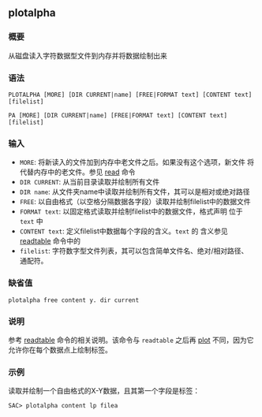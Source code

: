 ## plotalpha

### 概要

从磁盘读入字符数据型文件到内存并将数据绘制出来

### 语法

``` {.bash}
PLOTALPHA [MORE] [DIR CURRENT|name] [FREE|FORMAT text] [CONTENT text] [filelist]
```
``` {.bash}
PA [MORE] [DIR CURRENT|name] [FREE|FORMAT text] [CONTENT text] [filelist]
```

### 输入

- `MORE`: 将新读入的文件加到内存中老文件之后。如果没有这个选项，新文件
    将代替内存中的老文件。参见 [read](/commands/read.md) 命令
- `DIR CURRENT`: 从当前目录读取并绘制所有文件
- `DIR name`: 从文件夹name中读取并绘制所有文件，其可以是相对或绝对路径
- `FREE`: 以自由格式（以空格分隔数据各字段）读取并绘制filelist中的数据文件
- `FORMAT text`: 以固定格式读取并绘制filelist中的数据文件，格式声明 位于 `text` 中
- `CONTENT text`: 定义filelist中数据每个字段的含义。`text` 的 含义参见
    [readtable](/commands/readtable.md) 命令中的
- `filelist`: 字符数字型文件列表，其可以包含简单文件名、绝对/相对路径、 通配符。

### 缺省值

``` {.bash}
plotalpha free content y. dir current
```

### 说明

参考 [readtable](/commands/readtable.md) 命令的相关说明。该命令与
`readtable` 之后再 [plot](/commands/plot.md)
不同，因为它允许你在每个数据点上绘制标签。

### 示例

读取并绘制一个自由格式的X-Y数据，且其第一个字段是标签：

``` {.bash}
SAC> plotalpha content lp filea
```
